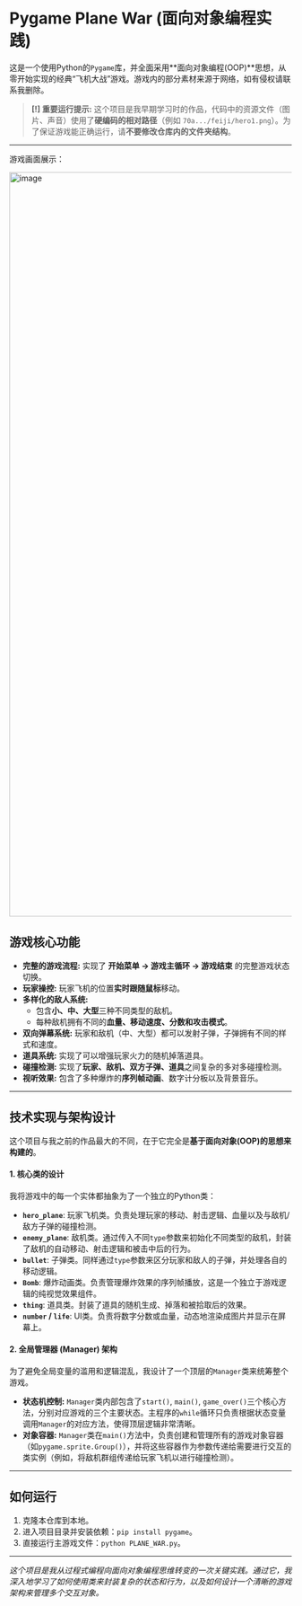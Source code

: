 # Pygame Plane War (面向对象编程实践)

这是一个使用Python的`Pygame`库，并全面采用**面向对象编程(OOP)**思想，从零开始实现的经典“飞机大战”游戏。游戏内的部分素材来源于网络，如有侵权请联系我删除。

> **[!] 重要运行提示:**
> 这个项目是我早期学习时的作品，代码中的资源文件（图片、声音）使用了**硬编码的相对路径**（例如 `70a.../feiji/hero1.png`）。为了保证游戏能正确运行，请**不要修改仓库内的文件夹结构**。

---

游戏画面展示：

<img width="722" height="1326" alt="image" src="https://github.com/user-attachments/assets/d037c448-94d7-4298-8ea7-9d0ef4c10081" />

## 游戏核心功能

*   **完整的游戏流程:** 实现了 **开始菜单 -> 游戏主循环 -> 游戏结束** 的完整游戏状态切换。
*   **玩家操控:** 玩家飞机的位置**实时跟随鼠标**移动。
*   **多样化的敌人系统:**
    *   包含**小、中、大型**三种不同类型的敌机。
    *   每种敌机拥有不同的**血量、移动速度、分数和攻击模式**。
*   **双向弹幕系统:** 玩家和敌机（中、大型）都可以发射子弹，子弹拥有不同的样式和速度。
*   **道具系统:** 实现了可以增强玩家火力的随机掉落道具。
*   **碰撞检测:** 实现了**玩家、敌机、双方子弹、道具**之间复杂的多对多碰撞检测。
*   **视听效果:** 包含了多种爆炸的**序列帧动画**、数字计分板以及背景音乐。

---

## 技术实现与架构设计

这个项目与我之前的作品最大的不同，在于它完全是**基于面向对象(OOP)的思想来构建的**。

#### 1. 核心类的设计

我将游戏中的每一个实体都抽象为了一个独立的Python类：
*   **`hero_plane`**: 玩家飞机类。负责处理玩家的移动、射击逻辑、血量以及与敌机/敌方子弹的碰撞检测。
*   **`enemy_plane`**: 敌机类。通过传入不同`type`参数来初始化不同类型的敌机，封装了敌机的自动移动、射击逻辑和被击中后的行为。
*   **`bullet`**: 子弹类。同样通过`type`参数来区分玩家和敌人的子弹，并处理各自的移动逻辑。
*   **`Bomb`**: 爆炸动画类。负责管理爆炸效果的序列帧播放，这是一个独立于游戏逻辑的纯视觉效果组件。
*   **`thing`**: 道具类。封装了道具的随机生成、掉落和被拾取后的效果。
*   **`number` / `life`**: UI类。负责将数字分数或血量，动态地渲染成图片并显示在屏幕上。

#### 2. 全局管理器 (Manager) 架构
为了避免全局变量的滥用和逻辑混乱，我设计了一个顶层的`Manager`类来统筹整个游戏。
-   **状态机控制:** `Manager`类内部包含了`start()`, `main()`, `game_over()`三个核心方法，分别对应游戏的三个主要状态。主程序的`while`循环只负责根据状态变量调用`Manager`的对应方法，使得顶层逻辑非常清晰。
-   **对象容器:** `Manager`类在`main()`方法中，负责创建和管理所有的游戏对象容器（如`pygame.sprite.Group()`），并将这些容器作为参数传递给需要进行交互的类实例（例如，将敌机群组传递给玩家飞机以进行碰撞检测）。

---

## 如何运行

1.  克隆本仓库到本地。
2.  进入项目目录并安装依赖：`pip install pygame`。
3.  直接运行主游戏文件：`python PLANE_WAR.py`。

---

*这个项目是我从过程式编程向面向对象编程思维转变的一次关键实践。通过它，我深入地学习了如何使用类来封装复杂的状态和行为，以及如何设计一个清晰的游戏架构来管理多个交互对象。*
